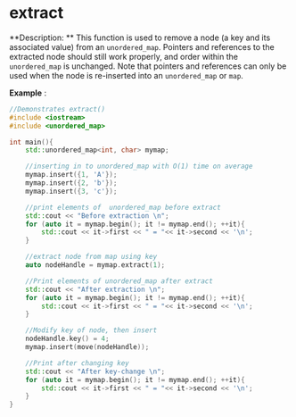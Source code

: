 # extract
**Description: ** This function is used to remove a node (a key and its associated value) from an `unordered_map`. Pointers and references to the extracted node should still work properly, and order within the `unordered_map` is unchanged. Note that pointers and references can only be used when the node is re-inserted into an `unordered_map` or `map`.

**Example** :
```cpp
//Demonstrates extract()
#include <iostream>
#include <unordered_map>

int main(){
    std::unordered_map<int, char> mymap;

    //inserting in to unordered_map with O(1) time on average
    mymap.insert({1, 'A'});
    mymap.insert({2, 'b'});
    mymap.insert({3, 'c'});

    //print elements of  unordered_map before extract
    std::cout << "Before extraction \n";
    for (auto it = mymap.begin(); it != mymap.end(); ++it){
        std::cout << it->first << " = "<< it->second << '\n';
    }

    //extract node from map using key
    auto nodeHandle = mymap.extract(1);

    //Print elements of unordered_map after extract
    std::cout << "After extraction \n";
    for (auto it = mymap.begin(); it != mymap.end(); ++it){
        std::cout << it->first << " = "<< it->second << '\n';
    }

    //Modify key of node, then insert
    nodeHandle.key() = 4;
    mymap.insert(move(nodeHandle));

    //Print after changing key
    std::cout << "After key-change \n";
    for (auto it = mymap.begin(); it != mymap.end(); ++it){
        std::cout << it->first << " = "<< it->second << '\n';
    }
}
```
